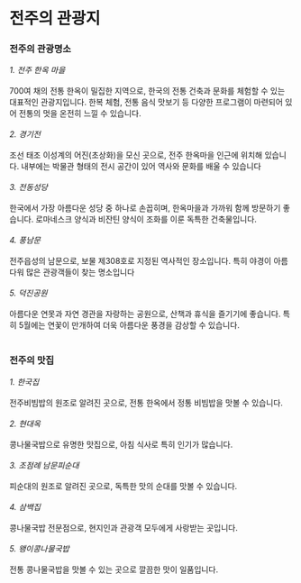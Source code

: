 # 전주의 관광지

### 전주의 관광명소

*1. 전주 한옥 마을* <br> <br>
700여 채의 전통 한옥이 밀집한 지역으로, 한국의 전통 건축과 문화를 체험할 수 있는 대표적인 관광지입니다. 한복 체험, 전통 음식 맛보기 등 다양한 프로그램이 마련되어 있어 전통의 멋을 온전히 느낄 수 있습니다.  <br> <br>
*2. 경기전* <br><br>
조선 태조 이성계의 어진(초상화)을 모신 곳으로, 전주 한옥마을 인근에 위치해 있습니다. 내부에는 박물관 형태의 전시 공간이 있어 역사와 문화를 배울 수 있습니다
<br><br>
*3. 전동성당* <br><br>
한국에서 가장 아름다운 성당 중 하나로 손꼽히며, 한옥마을과 가까워 함께 방문하기 좋습니다. 로마네스크 양식과 비잔틴 양식이 조화를 이룬 독특한 건축물입니다.<br><br>
*4. 풍남문* <br><br>
전주읍성의 남문으로, 보물 제308호로 지정된 역사적인 장소입니다. 특히 야경이 아름다워 많은 관광객들이 찾는 명소입니다<br><br>
*5. 덕진공원* <br><br>
아름다운 연못과 자연 경관을 자랑하는 공원으로, 산책과 휴식을 즐기기에 좋습니다. 특히 5월에는 연꽃이 만개하여 더욱 아름다운 풍경을 감상할 수 있습니다.<br><br>


### 전주의 맛집

*1. 한국집* <br><br>
전주비빔밥의 원조로 알려진 곳으로, 전통 한옥에서 정통 비빔밥을 맛볼 수 있습니다.<br><br>
*2. 현대옥* <br><br>
콩나물국밥으로 유명한 맛집으로, 아침 식사로 특히 인기가 많습니다.<br><br>
*3. 조점례 남문피순대* <br><br>
피순대의 원조로 알려진 곳으로, 독특한 맛의 순대를 맛볼 수 있습니다.<br><br>
*4. 삼백집* <br><br>
콩나물국밥 전문점으로, 현지인과 관광객 모두에게 사랑받는 곳입니다.<br><br>
*5. 왱이콩나물국밥* <br><br>전통 콩나물국밥을 맛볼 수 있는 곳으로 깔끔한 맛이 일품입니다.<br><br>


###